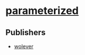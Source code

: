 # [parameterized](https://pypi.org/project/parameterized)



## Publishers
- [wolever](https://pypi.org/user/wolever)

